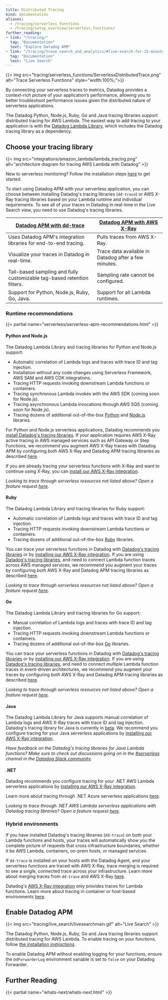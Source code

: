 ```yaml
---
title: Distributed Tracing
kind: documentation
aliases:
  - /tracing/serverless_functions
  - /tracing/setup_overview/serverless_functions/
further_reading:
- link: "/tracing/"
  tag: "Documentation"
  text: "Explore Datadog APM"
- link: "/tracing/trace_search_and_analytics/#live-search-for-15-minutes"
  tag: "Documentation"
  text: "Live Search"
---
```


{{< img src="tracing/serverless_functions/ServerlessDistributedTrace.png" alt="Trace Serverless Functions"  style="width:100%;">}}

By connecting your serverless traces to metrics, Datadog provides a context-rich picture of your application’s performance, allowing you to better troubleshoot performance issues given the distributed nature of serverless applications.

The Datadog Python, Node.js, Ruby, Go and Java tracing libraries support distributed tracing for AWS Lambda. The easiest way to add tracing to your application is with the [Datadog Lambda Library][1], which includes the Datadog tracing library as a dependency.

## Choose your tracing library

{{< img src="integrations/amazon_lambda/lambda_tracing.png" alt="architecture diagram for tracing AWS Lambda with Datadog" >}}

<div class="alert alert-info"> New to serverless monitoring? Follow the installation steps <a href="/serverless/installation/">here</a> to get started.</div>

To start using Datadog APM with your serverless application, you can choose between installing Datadog's tracing libraries (`dd-trace`) or AWS X-Ray tracing libraries based on your Lambda runtime and individual requirements. To see all of your traces in Datadog in real-time in the Live Search view, you need to use Datadog's tracing libraries.

| [Datadog APM with dd-trace][2]          | [Datadog APM with AWS X-Ray][3]           |
|---------------------------------|-------------------------------------------------------------------------|
| Uses Datadog APM's integration libraries for end-to-end tracing.  | Pulls traces from AWS X-Ray. |
| Visualize your traces in Datadog in real-time. | Trace data available in Datadog after a few minutes. |
| Tail-based sampling and fully customizable tag-based retention filters. | Sampling rate cannot be configured. |
| Support for Python, Node.js, Ruby, Go, Java. |  Support for all Lambda runtimes. |

### Runtime recommendations

{{< partial name="serverless/serverless-apm-recommendations.html" >}}

#### Python and Node.js

The Datadog Lambda Library and tracing libraries for Python and Node.js support:
- Automatic correlation of Lambda logs and traces with trace ID and tag injection.
- Installation without any code changes using Serverless Framework, AWS SAM and AWS CDK integrations.
- Tracing HTTP requests invoking downstream Lambda functions or containers.
- Tracing synchronous Lambda invokes with the AWS SDK (coming soon for Node.js).
- Tracing asynchronous Lambda invocations through AWS SQS (coming soon for Node.js).
- Tracing dozens of additional out-of-the-box [Python][4] and [Node.js][5] libraries.

For Python and Node.js serverless applications, Datadog recommends you [install Datadog's tracing libraries][6]. If your application requires AWS X-Ray active tracing in AWS managed services such as API Gateway or Step Functions, we recommend you augment AWS X-Ray traces with Datadog APM by configuring _both_ AWS X-Ray and Datadog APM tracing libraries as described [here][7].

If you are already tracing your serverless functions with X-Ray and want to continue using X-Ray, you can [install our AWS X-Ray integration][3].

*Looking to trace through serverless resources not listed above? Open a feature request [here][8].*

#### Ruby

The Datadog Lambda Library and tracing libraries for Ruby support:
- Automatic correlation of Lambda logs and traces with trace ID and tag injection.
- Tracing HTTP requests invoking downstream Lambda functions or containers.
- Tracing dozens of additional out-of-the-box [Ruby][9] libraries.

You can trace your serverless functions in Datadog with [Datadog's tracing libraries][6] or by [installing our AWS X-Ray integration][3]. If you are using [Datadog's tracing libraries][6], and need to connect Lambda function traces across AWS managed services, we recommend you augment your traces by configuring _both_ AWS X-Ray and Datadog APM tracing libraries as described [here][7].

*Looking to trace through serverless resources not listed above? Open a feature request [here][8].*

#### Go

The Datadog Lambda Library and tracing libraries for Go support:
- Manual correlation of Lambda logs and traces with trace ID and tag injection.
- Tracing HTTP requests invoking downstream Lambda functions or containers.
- Tracing dozens of additional out-of-the-box [Go][10] libraries.

You can trace your serverless functions in Datadog with [Datadog's tracing libraries][6] or by [installing our AWS X-Ray integration][3]. If you are using [Datadog's tracing libraries][6], and need to connect multiple Lambda function traces in event-driven architectures, we recommend you augment your traces by configuring _both_ AWS X-Ray and Datadog APM tracing libraries as described [here][7].

*Looking to trace through serverless resources not listed above? Open a feature request [here][8].*

#### Java

The Datadog Lambda Library for Java supports manual correlation of Lambda logs and AWS X-Ray traces with trace ID and tag injection. Datadog's tracing library for Java is currently in [beta][11]. We recommend you configure tracing for your Java serverless applications by [installing our AWS X-Ray integration][3].

*Have feedback on the Datadog's tracing libraries for Java Lambda functions? Make sure to check out discussions going on in the [#serverless][12] channel in the [Datadog Slack community][13].*

#### .NET

Datadog recommends you configure tracing for your .NET AWS Lambda serverless applications by [installing our AWS X-Ray integration][3].

Learn more about tracing through .NET Azure serverless applications [here][14].

*Looking to trace through .NET AWS Lambda serverless applications with Datadog tracing libraries? Open a feature request [here][8].*

### Hybrid environments

If you have installed Datadog's tracing libraries (`dd-trace`) on both your Lambda functions and hosts, your traces will automatically show you the complete picture of requests that cross infrastructure boundaries, whether it be AWS Lambda, containers, on-prem hosts, or managed services.

If `dd-trace` is installed on your hosts with the Datadog Agent, and your serverless functions are traced with AWS X-Ray, trace merging is required to see a single, connected trace across your infrastructure. Learn more about merging traces from `dd-trace` and AWS X-Ray [here][7].

Datadog's [AWS X-Ray integration][3] only provides traces for Lambda functions. Learn more about tracing in container or host-based environments [here][15].

## Enable Datadog APM

{{< img src="tracing/live_search/livesearchmain.gif" alt="Live Search" >}}

The Datadog Python, Node.js, Ruby, Go and Java tracing libraries support distributed tracing for AWS Lambda. To enable tracing on your functions, follow [the installation instructions][6].

To enable Datadog APM without enabling logging for your functions, ensure the `DdForwarderLog` environment variable is set to `false` on your Datadog Forwarder.

## Further Reading

{{< partial name="whats-next/whats-next.html" >}}

[1]: /serverless/datadog_lambda_library/
[2]: /serverless/distributed_tracing#distributed-tracing-with-datadog-apm
[3]: /integrations/amazon_xray/#overview
[4]: /tracing/setup_overview/compatibility_requirements/python
[5]: /tracing/setup_overview/compatibility_requirements/nodejs
[6]: /serverless/installation/
[7]: /serverless/distributed_tracing/serverless_trace_merging
[8]: https://docs.datadoghq.com/help/
[9]: /tracing/setup_overview/compatibility_requirements/ruby
[10]: /tracing/setup_overview/compatibility_requirements/go
[11]: /serverless/datadog_lambda_library/java#distributed-tracing
[12]: https://datadoghq.slack.com/archives/CFDPB83M4
[13]: https://chat.datadoghq.com/
[14]: /serverless/azure_app_services
[15]: /tracing/setup_overview/
